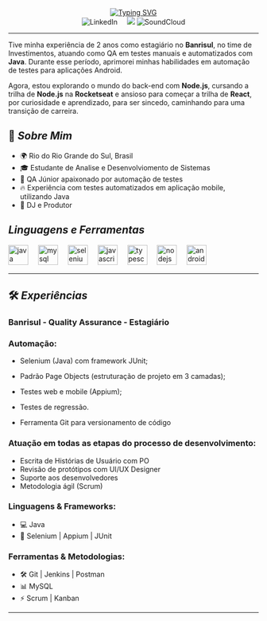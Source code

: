 <div align="center">
<a href="https://git.io/typing-svg"><img src="https://readme-typing-svg.demolab.com?font=Fira+Code&pause=5000&vCenter=true&multiline=true&width=600&separator=%3C&lines=System.out.println(%22Prazer%2C+Guilherme+Ovalhe%22);" alt="Typing SVG" /></a>
</div>

<div align="center">
  <a href="https://www.linkedin.com/in/guiovalhe" style="text-decoration: none; outline: none; border: none;">
    <img src="https://img.icons8.com/?size=50&id=xuvGCOXi8Wyg&format=png&color=000000" alt="LinkedIn" style="border: none; outline: none; margin-right: 15px;" />
  </a>
  <a href="mailto:guiovalhe@gmail.com" style="text-decoration: none; outline: none; border: none;">
    <img src="https://img.icons8.com/?size=50&id=P7UIlhbpWzZm&format=png&color=000000" 
  </a>
  <a href="https://soundcloud.com/guiovalhemusic/ovalhe1anomove" style="text-decoration: none; outline: none; border: none;">
    <img src="https://img.icons8.com/?size=45&id=57qlOUDH6X8K&format=png&color=000000" alt="SoundCloud" style="border: none; outline: none;" />
  </a>
  
</div>

---

Tive minha experiência de 2 anos como estagiário no **Banrisul**, no time de Investimentos, atuando como QA em testes manuais e automatizados com **Java**. Durante esse período, aprimorei minhas habilidades em automação de testes para aplicações Android. 

Agora, estou explorando o mundo do back-end com **Node.js**, cursando a trilha de **Node.js** na **Rocketseat** e ansioso para começar a trilha de **React**, por curiosidade e aprendizado, para ser sincedo, caminhando para uma transição de carreira.

## 🚀 _**Sobre Mim**_

- 🌍 Rio do Rio Grande do Sul, Brasil
- 🎓 Estudante de Analise e Desenvolviomento de Sistemas
- 🔎 QA Júnior apaixonado por automação de testes
- 🔥 Experiência com testes automatizados em aplicação mobile, utilizando Java
- 🎵 DJ e Produtor 

##  _**Linguagens e Ferramentas**_

<div align="left">
  <img src="https://cdn.jsdelivr.net/gh/devicons/devicon/icons/java/java-original-wordmark.svg" height="40" alt="java logo"  />
  <img width="12" />
  <img src="https://cdn.jsdelivr.net/gh/devicons/devicon/icons/mysql/mysql-original-wordmark.svg" height="40" alt="mysql logo"  />
  <img width="12" />
  <img src="https://cdn.jsdelivr.net/gh/devicons/devicon/icons/selenium/selenium-original.svg" height="40" alt="selenium logo"  />
  <img width="12" />
  <img src="https://cdn.jsdelivr.net/gh/devicons/devicon/icons/javascript/javascript-original.svg" height="40" alt="javascript logo"  />
  <img width="12" />
  <img src="https://cdn.jsdelivr.net/gh/devicons/devicon/icons/typescript/typescript-original.svg" height="40" alt="typescript logo"  />
  <img width="12" />
  <img src="https://cdn.jsdelivr.net/gh/devicons/devicon/icons/nodejs/nodejs-original.svg" height="40" alt="nodejs logo"  />
  <img width="12" />
  <img src="https://cdn.jsdelivr.net/gh/devicons/devicon/icons/androidstudio/androidstudio-original.svg" height="40" alt="androidstudio logo"  />
</div>

---

## 🛠 _**Experiências**_
### **Banrisul - Quality Assurance - Estagiário**

### **Automação:**
- Selenium (Java) com framework JUnit;
- Padrão Page Objects (estruturação de projeto em 3 camadas);
- Testes web e mobile (Appium);
- Testes de regressão.

- Ferramenta Git para versionamento de código

### Atuação em todas as etapas do processo de desenvolvimento:
- Escrita de Histórias de Usuário com PO
- Revisão de protótipos com UI/UX Designer
- Suporte aos desenvolvedores
- Metodologia ágil (Scrum)

### **Linguagens & Frameworks:**
- 💻 Java
- 🚀 Selenium | Appium | JUnit

### **Ferramentas & Metodologias:**
- 🛠 Git | Jenkins | Postman
- 📊 MySQL
- ⚡ Scrum | Kanban

---


